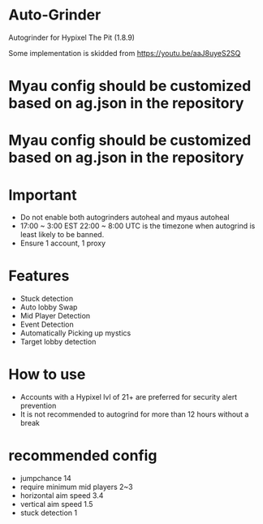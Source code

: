 # Auto-Grinder

Autogrinder for Hypixel The Pit (1.8.9)

Some implementation is skidded from https://youtu.be/aaJ8uyeS2SQ

# Myau config should be customized based on ag.json in the repository
# Myau config should be customized based on ag.json in the repository

# Important
- Do not enable both autogrinders autoheal and myaus autoheal
- 17:00 ~ 3:00 EST
  22:00 ~ 8:00 UTC
  is the timezone when autogrind is least likely to be banned.
- Ensure 1 account, 1 proxy


# Features
- Stuck detection
- Auto lobby Swap
- Mid Player Detection
- Event Detection
- Automatically Picking up mystics
- Target lobby detection

# How to use
- Accounts with a Hypixel lvl of 21+ are preferred for security alert prevention
- It is not recommended to autogrind for more than 12 hours without a break

# recommended config
- jumpchance 14
- require minimum mid players 2~3
- horizontal aim speed 3.4
- vertical aim speed 1.5
- stuck detection 1
